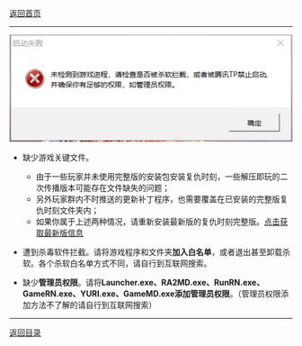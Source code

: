 [返回首页](./Home)

***

![](./jiaocheng1.png)

- 缺少游戏关键文件。
  - 由于一些玩家并未使用完整版的安装包安装复仇时刻，一些解压即玩的二次传播版本可能存在文件缺失的问题；
  - 另外玩家群内不时推送的更新补丁程序，也需要覆盖在已安装的完整版复仇时刻文件夹内；
  - 如果你属于上述两种情况，请重新安装最新版的复仇时刻完整版。[点击获取最新版信息](最新版本下载)

- 遭到杀毒软件拦截。请将游戏程序和文件夹**加入白名单**，或者退出甚至卸载杀软。各个杀软白名单方式不同，请自行到互联网搜索。

- 缺少**管理员权限**。请将**Launcher.exe、RA2MD.exe、RunRN.exe、GameRN.exe、YURI.exe、GameMD.exe****添加****管理员权限**。（管理员权限添加方法不了解的请自行到互联网搜索）






***

[返回目录](./常见问题指南)

